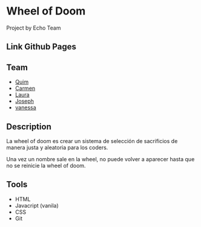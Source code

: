 # Wheel of Doom

Project by Echo Team

## Link Github Pages


## Team

- [Quim](https://github.com/Quim79)
- [Carmen ](https://github.com/Carmenprz)
- [Laura](https://github.com/Nau-crc)
- [Joseph](https://github.com/JosephCrespin)
- [vanessa](https://github.com/Quim79)

## Description

La wheel of doom es crear un sistema de selección de sacrificios de manera justa y aleatoria para los coders.

Una vez un nombre sale en la wheel, no puede volver a aparecer hasta que no se reinicie la wheel of doom.

## Tools

- HTML
- Javacript (vanila)
- CSS
- Git

